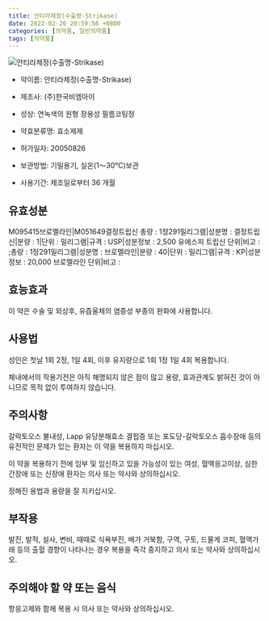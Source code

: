 ```yaml
---
title: 안티라제정(수출명-Strikase)
date: 2022-02-26 20:59:56 +0800
categories: [의약품, 일반의약품]
tags: [의약품]
---
```

![안티라제정(수출명-Strikase)](https://nedrug.mfds.go.kr/pbp/cmn/itemImageDownload/147428288104000143)

- 약이름: 안티라제정(수출명-Strikase)
- 제조사: (주)한국비엠아이
- 성상:  연녹색의 원형 장용성 필름코팅정

- 약효분류명: 효소제제
- 허가일자: 20050826
- 보관방법: 기밀용기, 실온(1～30℃)보관

- 사용기간: 제조일로부터 36 개월
## 유효성분
M095415브로멜라인|M051649결정트립신
총량 : 1정291밀리그램|성분명 : 결정트립신|분량 : 1|단위 : 밀리그램|규격 : USP|성분정보 : 2,500 유에스피 트립신 단위|비고 : ;총량 : 1정291밀리그램|성분명 : 브로멜라인|분량 : 40|단위 : 밀리그램|규격 : KP|성분정보 : 20,000 브로멜라인 단위|비고 :
## 효능효과
이 약은 수술 및 외상후, 유즙울체의 염증성 부종의 완화에 사용합니다.

## 사용법
성인은 첫날 1회 2정, 1일 4회, 이후 유지량으로 1회 1정 1일 4회 복용합니다.

체내에서의 작용기전은 아직 해명되지 않은 점이 많고 용량, 효과관계도 밝혀진 것이 아니므로 목적 없이 투여하지 않습니다.

## 주의사항
갈락토오스 불내성, Lapp 유당분해효소 결핍증 또는 포도당-갈락토오스 흡수장애 등의 유전적인 문제가 있는 환자는 이 약을 복용하지 마십시오.

이 약을 복용하기 전에 임부 및 임신하고 있을 가능성이 있는 여성, 혈액응고이상, 심한 간장애 또는 신장애 환자는 의사 또는 약사와 상의하십시오.

정해진 용법과 용량을 잘 지키십시오.

## 부작용
발진, 발적, 설사, 변비, 때때로 식욕부진, 배가 거북함, 구역, 구토, 드물게 코피, 혈액가래 등의 출혈 경향이 나타나는 경우 복용을 즉각 중지하고 의사 또는 약사와 상의하십시오.

## 주의해야 할 약 또는 음식
항응고제와 함께 복용 시 의사 또는 약사와 상의하십시오.

